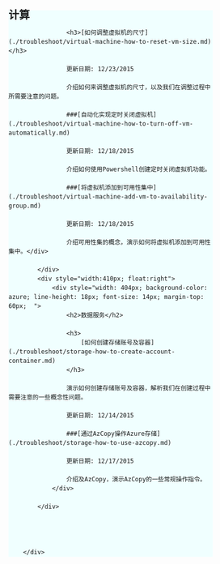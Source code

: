    <div style="width: 880px;  ">
            <div style="width: 428px;  margin-right: 42px;  display: inline-block;">
                <div style="width: 404px; background-color:azure; line-height: 18px; font-size: 14px;margin-top: 60px; ">
                    <h2>计算</h2>

                    <h3>[如何调整虚拟机的尺寸](./troubleshoot/virtual-machine-how-to-reset-vm-size.md)</h3>

                    更新日期: 12/23/2015

                    介绍如何来调整虚拟机的尺寸，以及我们在调整过程中所需要注意的问题。

                    ###[自动化实现定时关闭虚拟机](./troubleshoot/virtual-machine-how-to-turn-off-vm-automatically.md)

                    更新日期: 12/18/2015

                    介绍如何使用Powershell创建定时关闭虚拟机功能。

                    ###[将虚拟机添加到可用性集中](./troubleshoot/virtual-machine-add-vm-to-availability-group.md)

                    更新日期: 12/18/2015

                    介绍可用性集的概念，演示如何将虚拟机添加到可用性集中。</div>

            </div>
            <div style="width:410px; float:right">
                <div style="width: 404px; background-color: azure; line-height: 18px; font-size: 14px; margin-top: 60px;  ">
                    <h2>数据服务</h2>

                    <h3>
                        [如何创建存储账号及容器](./troubleshoot/storage-how-to-create-account-container.md)
                    </h3>

                    演示如何创建存储账号及容器，解析我们在创建过程中需要注意的一些概念性问题。

                    更新日期: 12/14/2015

                    ###[通过AzCopy操作Azure存储](./troubleshoot/storage-how-to-use-azcopy.md)

                    更新日期: 12/17/2015

                    介绍及AzCopy，演示AzCopy的一些常规操作指令。
                </div>

            </div>




        </div>